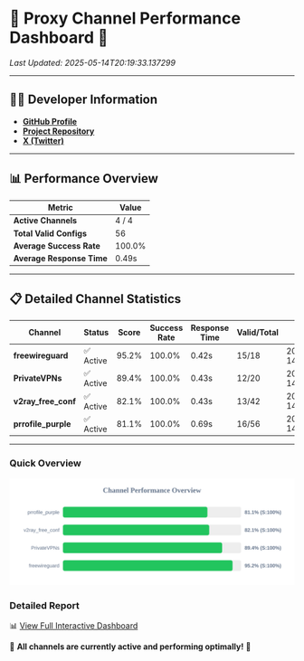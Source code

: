 # 🌟 Proxy Channel Performance Dashboard 🌟

_Last Updated: 2025-05-14T20:19:33.137299_

---

## 👩‍💻 Developer Information

- **[GitHub Profile](https://github.com/4n0nymou3)**  
- **[Project Repository](https://github.com/4n0nymou3/multi-proxy-config-fetcher)**  
- **[X (Twitter)](https://x.com/4n0nymou3)**  

---

## 📊 Performance Overview

| Metric                | Value       |
|-----------------------|-------------|
| **Active Channels**   | 4 / 4       |
| **Total Valid Configs** | 56          |
| **Average Success Rate** | 100.0%      |
| **Average Response Time** | 0.49s       |

---

## 📋 Detailed Channel Statistics

| Channel          | Status     | Score  | Success Rate | Response Time | Valid/Total | Last Success               |
|------------------|------------|--------|--------------|---------------|-------------|----------------------------|
| **freewireguard**  | ✅ Active  | 95.2%  | 100.0% | 0.42s         | 15/18       | 2025-05-14T20:19:33.135883 |
| **PrivateVPNs**  | ✅ Active  | 89.4%  | 100.0% | 0.43s         | 12/20       | 2025-05-14T20:19:32.686666 |
| **v2ray_free_conf**  | ✅ Active  | 82.1%  | 100.0% | 0.43s         | 13/42       | 2025-05-14T20:19:32.230016 |
| **prrofile_purple**  | ✅ Active  | 81.1%  | 100.0% | 0.69s         | 16/56       | 2025-05-14T20:19:31.707560 |

---

### Quick Overview
<div align="center">
  <a href="https://raw.githubusercontent.com/nullluser/NullRepo/refs/heads/main/assets/channel_stats_chart.svg">
    <img src="https://raw.githubusercontent.com/nullluser/NullRepo/refs/heads/main/assets/channel_stats_chart.svg" alt="Source Performance Statistics" width="800">
  </a>
</div>

### Detailed Report
📊 [View Full Interactive Dashboard](https://htmlpreview.github.io/?https://github.com/nullluser/NullRepo/blob/main/assets/performance_report.html)

🎉 **All channels are currently active and performing optimally!** 🎉
